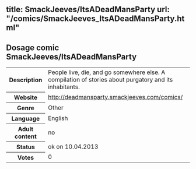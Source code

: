 title: SmackJeeves/ItsADeadMansParty
url: "/comics/SmackJeeves_ItsADeadMansParty.html"
---
Dosage comic SmackJeeves/ItsADeadMansParty
-----------------------------------------

<table class="comicinfo">
<tr>
<th>Description</th><td>People live, die, and go somewhere else. A compilation of stories about purgatory and its inhabitants.</td>
</tr>
<tr>
<th>Website</th><td><a href="http://deadmansparty.smackjeeves.com/comics/">http://deadmansparty.smackjeeves.com/comics/</a></td>
</tr>
<tr>
<th>Genre</th><td>Other</td>
</tr>
<tr>
<th>Language</th><td>English</td>
</tr>
<tr>
<th>Adult content</th><td>no</td>
</tr>
<tr>
<th>Status</th><td>ok on 10.04.2013</td>
</tr>
<tr>
<th>Votes</th><td>0</div></td>
</tr>
</table>
